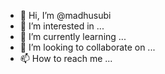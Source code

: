 - 👋 Hi, I’m @madhusubi
- 👀 I’m interested in ...
- 🌱 I’m currently learning ...
- 💞️ I’m looking to collaborate on ...
- 📫 How to reach me ...

<!---
madhusubi/madhusubi is a ✨ special ✨ repository because its `README.md` (this file) appears on your GitHub profile.
You can click the Preview link to take a look at your changes.
--->

